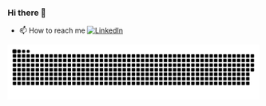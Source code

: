 ### Hi there 👋

<!--
**merveatay/merveatay** is a ✨ _special_ ✨ repository because its `README.md` (this file) appears on your GitHub profile.

Here are some ideas to get you started:

 ##🔭 I’m currently working on to become a DevOps Engineer!
-->

- 📫 How to reach me 
[![LinkedIn](https://img.shields.io/badge/linkedin-%230077B5.svg?style=for-the-badge&logo=linkedin&logoColor=white)	](https://www.linkedin.com/in/merve-nur-atay/)


<!--
- 👯 I’m looking to collaborate on ...
- 🤔 I’m looking for help with ...
- 💬 Ask me about ...
- 📫 How to reach me: ...
- 😄 Pronouns: ...
- ⚡ Fun fact: ...
-->
![snake svg](https://github.com/merveatay/merveatay/blob/output/github-contribution-grid-snake.svg)

